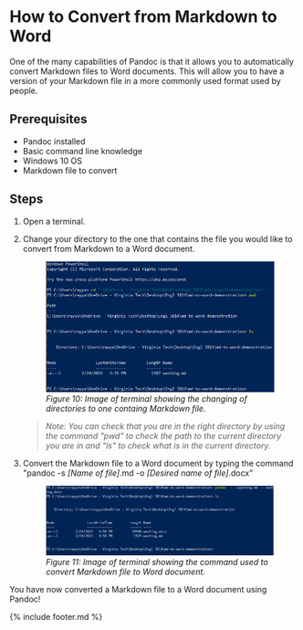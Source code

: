 # How to Convert from Markdown to Word

One of the many capabilities of Pandoc is that it allows you to automatically convert Markdown files to Word documents. This will allow you to have a version of your Markdown file in a more commonly used format used by people.

## Prerequisites

- Pandoc installed
- Basic command line knowledge
- Windows 10 OS
- Markdown file to convert

## Steps

1. Open a terminal.
2. Change your directory to the one that contains the file you would like to convert from Markdown to a Word document.

    <figure>
        <img src="images/media/image10.png" alt="Markdown logo">
        <figcaption><i>Figure 10: Image of terminal showing the changing of directories to one containg Markdown file.</i>
        </figcaption>
    </figure>

    >*Note: You can check that you are in the right directory by using the command "pwd" to check the path to the current directory you are in and "ls" to check what is in the current directory.*

3. Convert the Markdown file to a Word document by typing the command "pandoc -s *[Name of file]*.md -o *[Desired name of file]*.docx"

   <figure>
        <img src="images/media/image11.png" alt="Markdown logo">
        <figcaption><i>Figure 11: Image of terminal showing the command used to convert Markdown file to Word document.</i>
        </figcaption>
    </figure>

You have now converted a Markdown file to a Word document using Pandoc!

{% include footer.md %}
